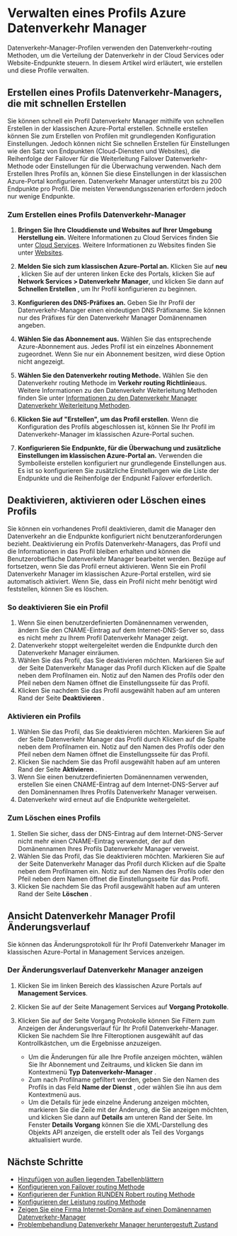 <properties
    pageTitle="Azure Datenverkehr Manager Profile verwalten | Microsoft Azure"
    description="In diesem Artikel können Sie die erstellen, deaktivieren, zu aktivieren, löschen und Anzeigen des Verlaufs eines Profils Azure Datenverkehr-Manager."
    services="traffic-manager"
    documentationCenter=""
    authors="sdwheeler"
    manager="carmonm"
    editor=""
/>
<tags
    ms.service="traffic-manager"
    ms.devlang="na"
    ms.topic="hero-article"
    ms.tgt_pltfrm="na"
    ms.workload="infrastructure-services"
    ms.date="10/11/2016"
    ms.author="sewhee"
/>

# <a name="manage-an-azure-traffic-manager-profile"></a>Verwalten eines Profils Azure Datenverkehr Manager

Datenverkehr-Manager-Profilen verwenden den Datenverkehr-routing Methoden, um die Verteilung der Datenverkehr in der Cloud Services oder Website-Endpunkte steuern. In diesem Artikel wird erläutert, wie erstellen und diese Profile verwalten.

## <a name="create-a-traffic-manager-profile-using-quick-create"></a>Erstellen eines Profils Datenverkehr-Managers, die mit schnellen Erstellen

Sie können schnell ein Profil Datenverkehr Manager mithilfe von schnellen Erstellen in der klassischen Azure-Portal erstellen. Schnelle erstellen können Sie zum Erstellen von Profilen mit grundlegenden Konfiguration Einstellungen. Jedoch können nicht Sie schnellen Erstellen für Einstellungen wie den Satz von Endpunkten (Cloud-Diensten und Websites), die Reihenfolge der Failover für die Weiterleitung Failover Datenverkehr-Methode oder Einstellungen für die Überwachung verwenden. Nach dem Erstellen Ihres Profils an, können Sie diese Einstellungen in der klassischen Azure-Portal konfigurieren. Datenverkehr Manager unterstützt bis zu 200 Endpunkte pro Profil. Die meisten Verwendungsszenarien erfordern jedoch nur wenige Endpunkte.

### <a name="to-create-a-traffic-manager-profile"></a>Zum Erstellen eines Profils Datenverkehr-Manager

1. **Bringen Sie Ihre Clouddienste und Websites auf Ihrer Umgebung Herstellung ein.** Weitere Informationen zu Cloud Services finden Sie unter [Cloud Services](http://go.microsoft.com/fwlink/p/?LinkId=314074). Weitere Informationen zu Websites finden Sie unter [Websites](http://go.microsoft.com/fwlink/p/?LinkId=393327).

2. **Melden Sie sich zum klassischen Azure-Portal an.** Klicken Sie auf **neu** , klicken Sie auf der unteren linken Ecke des Portals, klicken Sie auf **Network Services > Datenverkehr Manager**, und klicken Sie dann auf **Schnellen Erstellen** , um Ihr Profil konfigurieren zu beginnen.
3. **Konfigurieren des DNS-Präfixes an.** Geben Sie Ihr Profil der Datenverkehr-Manager einen eindeutigen DNS Präfixname. Sie können nur des Präfixes für den Datenverkehr Manager Domänennamen angeben.
4. **Wählen Sie das Abonnement aus.** Wählen Sie das entsprechende Azure-Abonnement aus. Jedes Profil ist ein einzelnes Abonnement zugeordnet. Wenn Sie nur ein Abonnement besitzen, wird diese Option nicht angezeigt.
5. **Wählen Sie den Datenverkehr routing Methode.** Wählen Sie den Datenverkehr routing Methode im **Verkehr routing Richtlinie**aus. Weitere Informationen zu den Datenverkehr Weiterleitung Methoden finden Sie unter [Informationen zu den Datenverkehr Manager Datenverkehr Weiterleitung Methoden](traffic-manager-routing-methods.md).
6. **Klicken Sie auf "Erstellen", um das Profil erstellen**. Wenn die Konfiguration des Profils abgeschlossen ist, können Sie Ihr Profil im Datenverkehr-Manager im klassischen Azure-Portal suchen.
7. **Konfigurieren Sie Endpunkte, für die Überwachung und zusätzliche Einstellungen im klassischen Azure-Portal an.** Verwenden die Symbolleiste erstellen konfiguriert nur grundlegende Einstellungen aus. Es ist so konfigurieren Sie zusätzliche Einstellungen wie die Liste der Endpunkte und die Reihenfolge der Endpunkt Failover erforderlich.


## <a name="disable-enable-or-delete-a-profile"></a>Deaktivieren, aktivieren oder Löschen eines Profils

Sie können ein vorhandenes Profil deaktivieren, damit die Manager den Datenverkehr an die Endpunkte konfiguriert nicht benutzeranforderungen bezieht. Deaktivierung ein Profils Datenverkehr-Managers, das Profil und die Informationen in das Profil bleiben erhalten und können die Benutzeroberfläche Datenverkehr Manager bearbeitet werden.  Bezüge auf fortsetzen, wenn Sie das Profil erneut aktivieren. Wenn Sie ein Profil Datenverkehr Manager im klassischen Azure-Portal erstellen, wird sie automatisch aktiviert. Wenn Sie, dass ein Profil nicht mehr benötigt wird feststellen, können Sie es löschen.

### <a name="to-disable-a-profile"></a>So deaktivieren Sie ein Profil

1. Wenn Sie einen benutzerdefinierten Domänennamen verwenden, ändern Sie den CNAME-Eintrag auf dem Internet-DNS-Server so, dass es nicht mehr zu Ihrem Profil Datenverkehr Manager zeigt.
2. Datenverkehr stoppt weitergeleitet werden die Endpunkte durch den Datenverkehr Manager einräumen.
3. Wählen Sie das Profil, das Sie deaktivieren möchten. Markieren Sie auf der Seite Datenverkehr Manager das Profil durch Klicken auf die Spalte neben dem Profilnamen ein. Notiz auf den Namen des Profils oder den Pfeil neben dem Namen öffnet die Einstellungsseite für das Profil.
4. Klicken Sie nachdem Sie das Profil ausgewählt haben auf am unteren Rand der Seite **Deaktivieren** .

### <a name="to-enable-a-profile"></a>Aktivieren ein Profils

1. Wählen Sie das Profil, das Sie deaktivieren möchten. Markieren Sie auf der Seite Datenverkehr Manager das Profil durch Klicken auf die Spalte neben dem Profilnamen ein. Notiz auf den Namen des Profils oder den Pfeil neben dem Namen öffnet die Einstellungsseite für das Profil.
2. Klicken Sie nachdem Sie das Profil ausgewählt haben auf am unteren Rand der Seite **Aktivieren** .
3. Wenn Sie einen benutzerdefinierten Domänennamen verwenden, erstellen Sie einen CNAME-Eintrag auf dem Internet-DNS-Server auf den Domänennamen Ihres Profils Datenverkehr Manager verweisen.
4. Datenverkehr wird erneut auf die Endpunkte weitergeleitet.

### <a name="to-delete-a-profile"></a>Zum Löschen eines Profils

1. Stellen Sie sicher, dass der DNS-Eintrag auf dem Internet-DNS-Server nicht mehr einen CNAME-Eintrag verwendet, der auf den Domänennamen Ihres Profils Datenverkehr Manager verweist.
2. Wählen Sie das Profil, das Sie deaktivieren möchten. Markieren Sie auf der Seite Datenverkehr Manager das Profil durch Klicken auf die Spalte neben dem Profilnamen ein. Notiz auf den Namen des Profils oder den Pfeil neben dem Namen öffnet die Einstellungsseite für das Profil.
3. Klicken Sie nachdem Sie das Profil ausgewählt haben auf am unteren Rand der Seite **Löschen** .

## <a name="view-traffic-manager-profile-change-history"></a>Ansicht Datenverkehr Manager Profil Änderungsverlauf

Sie können das Änderungsprotokoll für Ihr Profil Datenverkehr Manager im klassischen Azure-Portal in Management Services anzeigen.

### <a name="to-view-your-traffic-manager-change-history"></a>Der Änderungsverlauf Datenverkehr Manager anzeigen

1. Klicken Sie im linken Bereich des klassischen Azure Portals auf **Management Services**.
2. Klicken Sie auf der Seite Management Services auf **Vorgang Protokolle**.
3. Klicken Sie auf der Seite Vorgang Protokolle können Sie Filtern zum Anzeigen der Änderungsverlauf für Ihr Profil Datenverkehr-Manager. Klicken Sie nachdem Sie Ihre Filteroptionen ausgewählt auf das Kontrollkästchen, um die Ergebnisse anzuzeigen.

   - Um die Änderungen für alle Ihre Profile anzeigen möchten, wählen Sie Ihr Abonnement und Zeitraums, und klicken Sie dann im Kontextmenü **Typ** **Datenverkehr-Manager** .
   - Zum nach Profilname gefiltert werden, geben Sie den Namen des Profils in das Feld **Name der Dienst** , oder wählen Sie ihn aus dem Kontextmenü aus.
   - Um die Details für jede einzelne Änderung anzeigen möchten, markieren Sie die Zeile mit der Änderung, die Sie anzeigen möchten, und klicken Sie dann auf **Details** am unteren Rand der Seite. Im Fenster **Details Vorgang** können Sie die XML-Darstellung des Objekts API anzeigen, die erstellt oder als Teil des Vorgangs aktualisiert wurde.

## <a name="next-steps"></a>Nächste Schritte

- [Hinzufügen von außen liegenden Tabellenblättern](traffic-manager-endpoints.md)
- [Konfigurieren von Failover routing Methode](traffic-manager-configure-failover-routing-method.md)
- [Konfigurieren der Funktion RUNDEN Robert routing Methode](traffic-manager-configure-round-robin-routing-method.md)
- [Konfigurieren der Leistung routing Methode](traffic-manager-configure-performance-routing-method.md)
- [Zeigen Sie eine Firma Internet-Domäne auf einen Domänennamen Datenverkehr-Manager](traffic-manager-point-internet-domain.md)
- [Problembehandlung Datenverkehr Manager heruntergestuft Zustand](traffic-manager-troubleshooting-degraded.md)